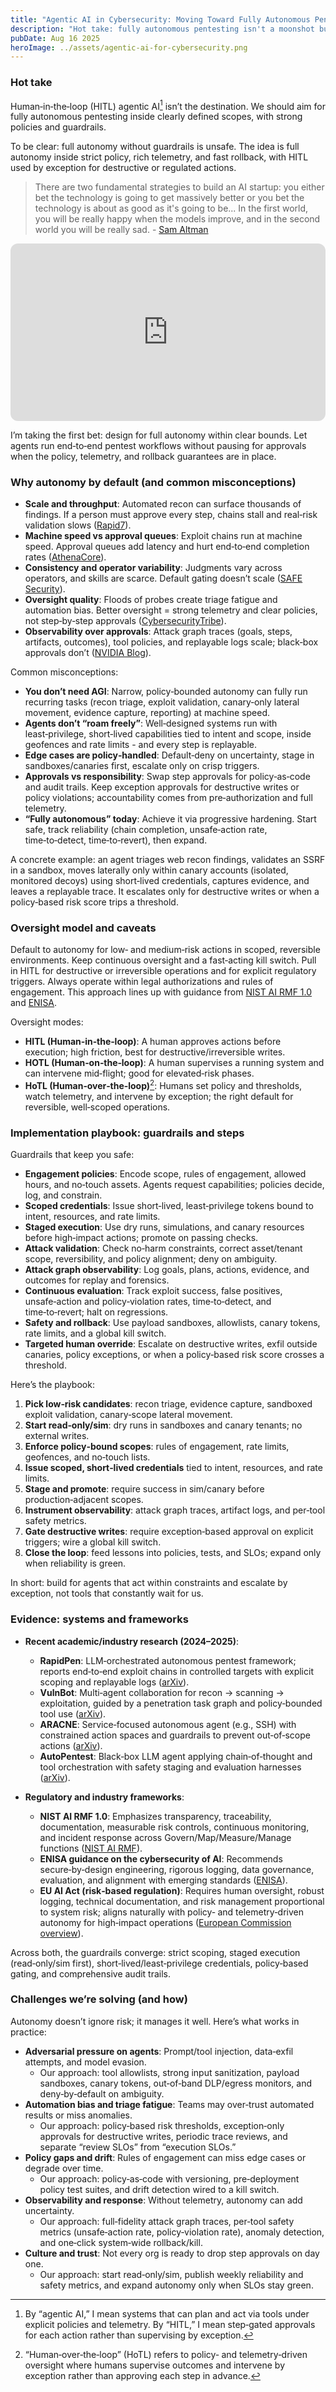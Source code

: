 ```yaml
---
title: "Agentic AI in Cybersecurity: Moving Toward Fully Autonomous Pentesting"
description: "Hot take: fully autonomous pentesting isn't a moonshot but an engineering discipline. the real question is how can we make HITL the exception?"
pubDate: Aug 16 2025
heroImage: ../assets/agentic-ai-for-cybersecurity.png
---
```


### Hot take

Human‑in‑the‑loop (HITL) agentic AI[^1] isn’t the destination. We should aim for fully autonomous pentesting inside clearly defined scopes, with strong policies and guardrails.

To be clear: full autonomy without guardrails is unsafe. The idea is full autonomy inside strict policy, rich telemetry, and fast rollback, with HITL used by exception for destructive or regulated actions.

> There are two fundamental strategies to build an AI startup: you either bet the technology is going to get massively better or you bet the technology is about as good as it's going to be... In the first world, you will be really happy when the models improve, and in the second world you will be really sad. - [Sam Altman](https://www.youtube.com/watch?v=zoviibYmqmI)

<div style="position: relative; padding-bottom: 56.25%; height: 0; overflow: hidden; border-radius: 12px; box-shadow: var(--box-shadow);">
  <iframe
    src="https://www.youtube.com/embed/zoviibYmqmI"
    title="Agentic AI for Cybersecurity"
    frameborder="0"
    allow="accelerometer; autoplay; clipboard-write; encrypted-media; gyroscope; picture-in-picture; web-share"
    allowfullscreen
    style="position: absolute; top: 0; left: 0; width: 100%; height: 100%; border: 0;"
  ></iframe>
</div>

I’m taking the first bet: design for full autonomy within clear bounds. Let agents run end‑to‑end pentest workflows without pausing for approvals when the policy, telemetry, and rollback guarantees are in place.

### Why autonomy by default (and common misconceptions)

- **Scale and throughput**: Automated recon can surface thousands of findings. If a person must approve every step, chains stall and real‑risk validation slows ([Rapid7](https://www.rapid7.com/fundamentals/human-in-the-loop/)).
- **Machine speed vs approval queues**: Exploit chains run at machine speed. Approval queues add latency and hurt end‑to‑end completion rates ([AthenaCore](https://www.athenacore.com/post/human-in-the-loop-is-not-enough-designing-meaningful-human-oversight-for-high-risk-ai)).
- **Consistency and operator variability**: Judgments vary across operators, and skills are scarce. Default gating doesn’t scale ([SAFE Security](https://safe.security/resources/blog/what-is-agentic-ai-in-cybersecurity/)).
- **Oversight quality**: Floods of probes create triage fatigue and automation bias. Better oversight = strong telemetry and clear policies, not step‑by‑step approvals ([CybersecurityTribe](https://www.cybersecuritytribe.com/articles/an-introduction-agentic-ai-in-cybersecurity/)).
- **Observability over approvals**: Attack graph traces (goals, steps, artifacts, outcomes), tool policies, and replayable logs scale; black‑box approvals don’t ([NVIDIA Blog](https://blogs.nvidia.com/blog/agentic-ai-cybersecurity/)).

Common misconceptions:

- **You don’t need AGI**: Narrow, policy‑bounded autonomy can fully run recurring tasks (recon triage, exploit validation, canary‑only lateral movement, evidence capture, reporting) at machine speed.
- **Agents don’t “roam freely”**: Well‑designed systems run with least‑privilege, short‑lived capabilities tied to intent and scope, inside geofences and rate limits - and every step is replayable.
- **Edge cases are policy‑handled**: Default‑deny on uncertainty, stage in sandboxes/canaries first, escalate only on crisp triggers.
- **Approvals vs responsibility**: Swap step approvals for policy‑as‑code and audit trails. Keep exception approvals for destructive writes or policy violations; accountability comes from pre‑authorization and full telemetry.
- **“Fully autonomous” today**: Achieve it via progressive hardening. Start safe, track reliability (chain completion, unsafe‑action rate, time‑to‑detect, time‑to‑revert), then expand.

A concrete example: an agent triages web recon findings, validates an SSRF in a sandbox, moves laterally only within canary accounts (isolated, monitored decoys) using short‑lived credentials, captures evidence, and leaves a replayable trace. It escalates only for destructive writes or when a policy‑based risk score trips a threshold.

### Oversight model and caveats

Default to autonomy for low‑ and medium‑risk actions in scoped, reversible environments. Keep continuous oversight and a fast‑acting kill switch. Pull in HITL for destructive or irreversible operations and for explicit regulatory triggers. Always operate within legal authorizations and rules of engagement. This approach lines up with guidance from [NIST AI RMF 1.0](https://www.nist.gov/itl/ai-risk-management-framework) and [ENISA](https://www.enisa.europa.eu/publications/cybersecurity-of-ai-and-standardisation).

Oversight modes:

- **HITL (Human‑in‑the‑loop)**: A human approves actions before execution; high friction, best for destructive/irreversible writes.
- **HOTL (Human‑on‑the‑loop)**: A human supervises a running system and can intervene mid‑flight; good for elevated‑risk phases.
- **HoTL (Human‑over‑the‑loop)**[^2]: Humans set policy and thresholds, watch telemetry, and intervene by exception; the right default for reversible, well‑scoped operations.

### Implementation playbook: guardrails and steps

Guardrails that keep you safe:

- **Engagement policies**: Encode scope, rules of engagement, allowed hours, and no‑touch assets. Agents request capabilities; policies decide, log, and constrain.
- **Scoped credentials**: Issue short‑lived, least‑privilege tokens bound to intent, resources, and rate limits.
- **Staged execution**: Use dry runs, simulations, and canary resources before high‑impact actions; promote on passing checks.
- **Attack validation**: Check no‑harm constraints, correct asset/tenant scope, reversibility, and policy alignment; deny on ambiguity.
- **Attack graph observability**: Log goals, plans, actions, evidence, and outcomes for replay and forensics.
- **Continuous evaluation**: Track exploit success, false positives, unsafe‑action and policy‑violation rates, time‑to‑detect, and time‑to‑revert; halt on regressions.
- **Safety and rollback**: Use payload sandboxes, allowlists, canary tokens, rate limits, and a global kill switch.
- **Targeted human override**: Escalate on destructive writes, exfil outside canaries, policy exceptions, or when a policy‑based risk score crosses a threshold.

Here’s the playbook:

1. **Pick low‑risk candidates**: recon triage, evidence capture, sandboxed exploit validation, canary‑scope lateral movement.
2. **Start read‑only/sim**: dry runs in sandboxes and canary tenants; no external writes.
3. **Enforce policy‑bound scopes**: rules of engagement, rate limits, geofences, and no‑touch lists.
4. **Issue scoped, short‑lived credentials** tied to intent, resources, and rate limits.
5. **Stage and promote**: require success in sim/canary before production‑adjacent scopes.
6. **Instrument observability**: attack graph traces, artifact logs, and per‑tool safety metrics.
7. **Gate destructive writes**: require exception‑based approval on explicit triggers; wire a global kill switch.
8. **Close the loop**: feed lessons into policies, tests, and SLOs; expand only when reliability is green.

In short: build for agents that act within constraints and escalate by exception, not tools that constantly wait for us.

### Evidence: systems and frameworks

- **Recent academic/industry research (2024–2025)**:

  - **RapidPen**: LLM‑orchestrated autonomous pentest framework; reports end‑to‑end exploit chains in controlled targets with explicit scoping and replayable logs ([arXiv](https://arxiv.org/abs/2502.16730)).
  - **VulnBot**: Multi‑agent collaboration for recon → scanning → exploitation, guided by a penetration task graph and policy‑bounded tool use ([arXiv](https://arxiv.org/abs/2501.13411)).
  - **ARACNE**: Service‑focused autonomous agent (e.g., SSH) with constrained action spaces and guardrails to prevent out‑of‑scope actions ([arXiv](https://arxiv.org/abs/2502.18528)).
  - **AutoPentest**: Black‑box LLM agent applying chain‑of‑thought and tool orchestration with safety staging and evaluation harnesses ([arXiv](https://arxiv.org/abs/2505.10321)).

- **Regulatory and industry frameworks**:
  - **NIST AI RMF 1.0**: Emphasizes transparency, traceability, documentation, measurable risk controls, continuous monitoring, and incident response across Govern/Map/Measure/Manage functions ([NIST AI RMF](https://www.nist.gov/itl/ai-risk-management-framework)).
  - **ENISA guidance on the cybersecurity of AI**: Recommends secure‑by‑design engineering, rigorous logging, data governance, evaluation, and alignment with emerging standards ([ENISA](https://www.enisa.europa.eu/publications/cybersecurity-of-ai-and-standardisation)).
  - **EU AI Act (risk‑based regulation)**: Requires human oversight, robust logging, technical documentation, and risk management proportional to system risk; aligns naturally with policy‑ and telemetry‑driven autonomy for high‑impact operations ([European Commission overview](https://digital-strategy.ec.europa.eu/en/policies/eu-ai-act)).

Across both, the guardrails converge: strict scoping, staged execution (read‑only/sim first), short‑lived/least‑privilege credentials, policy‑based gating, and comprehensive audit trails.

### Challenges we’re solving (and how)

Autonomy doesn’t ignore risk; it manages it well. Here’s what works in practice:

- **Adversarial pressure on agents**: Prompt/tool injection, data‑exfil attempts, and model evasion.
  - Our approach: tool allowlists, strong input sanitization, payload sandboxes, canary tokens, out‑of‑band DLP/egress monitors, and deny‑by‑default on ambiguity.
- **Automation bias and triage fatigue**: Teams may over‑trust automated results or miss anomalies.
  - Our approach: policy‑based risk thresholds, exception‑only approvals for destructive writes, periodic trace reviews, and separate “review SLOs” from “execution SLOs.”
- **Policy gaps and drift**: Rules of engagement can miss edge cases or degrade over time.
  - Our approach: policy‑as‑code with versioning, pre‑deployment policy test suites, and drift detection wired to a kill switch.
- **Observability and response**: Without telemetry, autonomy can add uncertainty.
  - Our approach: full‑fidelity attack graph traces, per‑tool safety metrics (unsafe‑action rate, policy‑violation rate), anomaly detection, and one‑click system‑wide rollback/kill.
- **Culture and trust**: Not every org is ready to drop step approvals on day one.
  - Our approach: start read‑only/sim, publish weekly reliability and safety metrics, and expand autonomy only when SLOs stay green.

[^1]: By “agentic AI,” I mean systems that can plan and act via tools under explicit policies and telemetry. By “HITL,” I mean step‑gated approvals for each action rather than supervising by exception.

[^2]: “Human‑over‑the‑loop” (HoTL) refers to policy‑ and telemetry‑driven oversight where humans supervise outcomes and intervene by exception rather than approving each step in advance.
